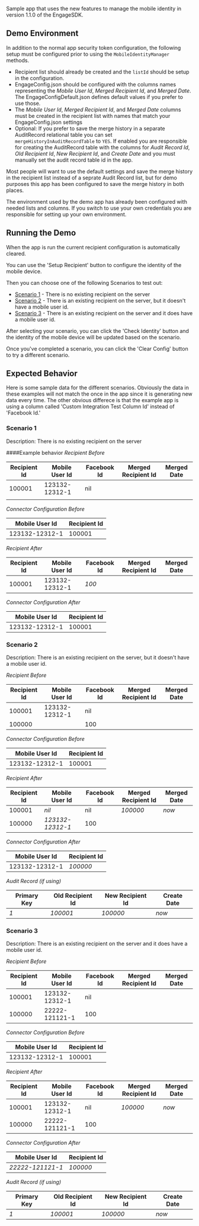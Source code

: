 Sample app that uses the new features to manage the mobile identity in version 1.1.0 of the EngageSDK.

## Demo Environment
In addition to the normal app security token configuration, the following setup must be configured prior to 
using the ```MobileIdentityManager``` methods.
- Recipient list should already be created and the ```listId``` should be setup in the configuration.
- EngageConfig.json should be configured with the columns names representing the _Mobile User Id_, _Merged Recipient Id_, and _Merged Date_.  The EngageConfigDefault.json defines default values if you prefer to use those.
- The _Mobile User Id_, _Merged Recipient Id_, and _Merged Date_ columns must be created in the recipient list with names that match your EngageConfig.json settings
- Optional: If you prefer to save the merge history in a separate AuditRecord relational table you can 
set ```mergeHistoryInAuditRecordTable``` to ```YES```.  If enabled you are responsible for creating the AuditRecord
 table with the columns for _Audit Record Id_, _Old Recipient Id_, _New Recipient Id_, and _Create Date_ and you must manually set the audit record table id in the app.

Most people will want to use the default settings and save the merge history in the recipient list instead of a seprate Audit Record list, but for demo purposes this app has been configured to save the merge history in both places.

The environment used by the demo app has already been configured with needed lists and columns.  If you switch to use your own credentials you are responsible for setting up your own environment.

## Running the Demo
When the app is run the current recipient configuration is automatically cleared.

You can use the 'Setup Recipient' button to configure the identity of the mobile device.

Then you can choose one of the following Scenarios to test out:
* [Scenario 1](#scenario1) - There is no existing recipient on the server
* [Scenario 2](#scenario2) - There is an existing recipient on the server, but it doesn't have a mobile user id.
* [Scenario 3](#secnario3) - There is an existing recipient on the server and it does have a mobile user id.

After selecting your scenario, you can click the 'Check Identity' button and the identity of the mobile device will be updated based on the scenario.

Once you've completed a scenario, you can click the 'Clear Config' button to try a different scenario.

## Expected Behavior

Here is some sample data for the different scenarios.  Obviously the data in these examples will not match the once in the app since it is generating new data every time.  The other obvious differece is that the example app is using a column called 'Custom Integration Test Column Id' instead of 'Facebook Id.' 

### <a name="scenario1"/>Scenario 1
Description: There is no existing recipient on the server

####Example behavior
_Recipient Before_

|Recipient Id|Mobile User Id|Facebook Id|Merged Recipient Id|Merged Date|
|----------|----------|----------|----------|----------|
|100001|123132-12312-1|nil|||
||||||

_Connector Configuration Before_

|Mobile User Id|Recipient Id|
|----------|----------|
|123132-12312-1|100001|

_Recipient After_

|Recipient Id|Mobile User Id|Facebook Id|Merged Recipient Id|Merged Date|
|----------|----------|----------|----------|----------|
|100001|123132-12312-1|*100*|||

_Connector Configuration After_

|Mobile User Id|Recipient Id|
|----------|----------|
|123132-12312-1|100001|

### <a name="scenario2"/>Scenario 2
Description: There is an existing recipient on the server, but it doesn't have a mobile user id.

_Recipient Before_

|Recipient Id|Mobile User Id|Facebook Id|Merged Recipient Id|Merged Date|
|----------|----------|----------|----------|----------|
|100001|123132-12312-1|nil|||
|100000||100|||

_Connector Configuration Before_

|Mobile User Id|Recipient Id|
|----------|----------|
|123132-12312-1|100001|

_Recipient After_

|Recipient Id|Mobile User Id|Facebook Id|Merged Recipient Id|Merged Date|
|----------|----------|----------|----------|----------|
|100001|*nil*|nil|*100000*|*now*|
|100000|*123132-12312-1*|100|||

_Connector Configuration After_

|Mobile User Id|Recipient Id|
|----------|----------|
|123132-12312-1|*100000*|

_Audit Record (if using)_

|Primary Key|Old Recipient Id|New Recipient Id|Create Date|
|----------|----------|----------|----------|
|*1*|*100001*|*100000*|*now*|

### <a name="scenario3"/>Scenario 3
Description: There is an existing recipient on the server and it does have a mobile user id.

_Recipient Before_

|Recipient Id|Mobile User Id|Facebook Id|Merged Recipient Id|Merged Date|
|----------|----------|----------|----------|----------|
|100001|123132-12312-1|nil|||
|100000|22222-121121-1|100|||

_Connector Configuration Before_

|Mobile User Id|Recipient Id|
|----------|----------|
|123132-12312-1|100001|

_Recipient After_

|Recipient Id|Mobile User Id|Facebook Id|Merged Recipient Id|Merged Date|
|----------|----------|----------|----------|----------|
|100001|123132-12312-1|nil|*100000*|*now*|
|100000|22222-121121-1|100|||

_Connector Configuration After_

|Mobile User Id|Recipient Id|
|----------|----------|
|*22222-121121-1*|*100000*|

_Audit Record (if using)_

|Primary Key|Old Recipient Id|New Recipient Id|Create Date|
|----------|----------|----------|----------|
|*1*|*100001*|*100000*|*now*|
